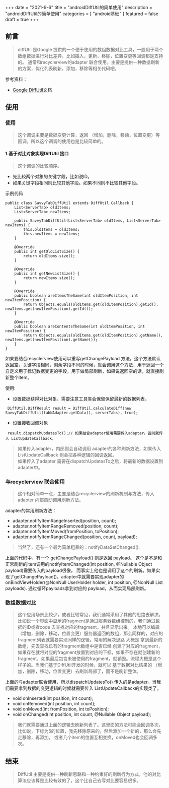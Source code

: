 +++
date = "2021-9-6"
title = "androidDiffUtil的简单使用"
description = "androidDiffUtil的简单使用"
categories = [
    "android基础"
]
featured = false
draft = true 
+++
## 前言
> diffUtil 是Google 提供的一个便于使用的数组数据对比工具，一般用于两个数组数据进行对比差异，比如插入，更新，移除，位置变更等回调都是支持的。
> 通常和recyclerview的adapter 联合使用。主要是提供一种数据刷新的方案，优化列表刷新，添加，移除等相关代码吧。

参考资料：
* [Google DiffUtil文档 ](https://developer.android.google.cn/reference/androidx/recyclerview/widget/DiffUtil.html?hl=de)
## 使用
### 使用
> 这个调调主要是数据变更计算，返回 （增加，删除，移动，位置变更）等回调。所以这个调调的使用也是比较简单的。
#### 1.基于对比对象实现DiffUtil 接口
> 这个调调的比较顺序。
* 先比较两个对象的关键字段，比如说ID。
* 如果关键字段相同则比较其他字段。如果不同则不比较其他字段。

示例代码
````aidl
public class SavvyTabDiffUtil extends DiffUtil.Callback {
    List<ServerTab> oldItems;
    List<ServerTab> newItems;

    public SavvyTabDiffUtil(List<ServerTab> oldItems, List<ServerTab> newItems) {
        this.oldItems = oldItems;
        this.newItems = newItems;
    }

    @Override
    public int getOldListSize() {
        return oldItems.size();
    }

    @Override
    public int getNewListSize() {
        return newItems.size();
    }

    @Override
    public boolean areItemsTheSame(int oldItemPosition, int newItemPosition) {
        return Objects.equals(oldItems.get(oldItemPosition).getId(), newItems.get(newItemPosition).getId());
    }

    @Override
    public boolean areContentsTheSame(int oldItemPosition, int newItemPosition) {
        return Objects.equals(oldItems.get(oldItemPosition).getName(), newItems.get(newItemPosition).getName());
    }
}
````
如果要结合recyclerview使用可以重写getChangePayload 方法，这个方法默认返回空，关键字段相同，剩余字段不同的时候，就会调用这个方法，用于返回一个自定义用于标记数据变更的字段，用于做局部刷新，如果说返回空的话，就直接刷新整个item。

使用:
* 设置数据获得对比对象。需要注意工具类会保留保留最新的数据列表。
````aidl
 DiffUtil.DiffResult result = DiffUtil.calculateDiff(new SavvyTabDiffUtil(tabNAdapter.getData(), serverTabs), true);
````
* 设置接收回调对象
````aidl
 result.dispatchUpdatesTo();// 如果结合adapter使用需要传入adapter。否则就传入 ListUpdateCallback。
````
> 如果传入adapter，内部则会自动调用 adapter的各种刷新方法，如果传入ListUpdateCallback 则会把各种逻辑的回调返回。<br>
> 如果传入了adapter 需要在dispatchUpdatesTo之后，将最新的数据设置到adapter中。
### 与recyclerview 联合使用 
> 这个相对简单一点，主要是结合recyclerview的刷新机制与方法，传入adapter 内部自动调用刷新方法。

adapter的常用刷新方法：
* adapter.notifyItemRangeInserted(position, count);
* adapter.notifyItemRangeRemoved(position, count);
* adapter.notifyItemMoved(fromPosition, toPosition);
* adapter.notifyItemRangeChanged(position, count, payload);
> 当然了，还有一个最为简单粗暴的：notifyDataSetChanged();

上面的代码中，有一个 getChangePayload() 则是返回 payload。 这个是不是和正常刷新的item调用的notifyItemChanged(int position, @Nullable Object payload)需要传入的payload很像，
而事实上他也是调用了这个的刷新。如果实现了getChangePayload()，adapter中就需要实现adapter的onBindViewHolder(@NonNull UserHolder holder, int position, @NonNull List<Object> payloads).
通过循环payloads拿到对应的 payload，从而实现局部刷新。

### 数组数据对比
> 这个应用场景比较少，或者比较常见，我们通常采用了其他的思路去解决。比如说一个界面中显示的fragment是通过服务器数组控制的，我们通过数据的ID或者code 去查找对应的fragment。并且显示出来。
> 本地可以编辑（增加，删除，移动，位置变更）服务器返回的数组，那么同样的，对应的fragment列表就需要实现同样的逻辑。常用的解决思路 大概是 拿到最新的数组，先去查找已有的fragment数组中是否已经
> 创建了对应的fragment，如果存在就将对应的fragment放置到对应的下标，如果不存在就创建新的fragment，如果最后包含未被使用的fragment，就销毁。流程大概是这个样子的。当我们基于DiffUtil开发的时候，就可以
> 基于数据对比结果的 （增加，删除，移动，位置变更）去刷新局部了，而不是刷新整体。

上面的与adapter联合使用，所以dispatchUpdatesTo() 传入的是adapter。当我们需要拿到数据的变更逻辑的时候就需要传入 ListUpdateCallback的实现类了。
*  void onInserted(int position, int count);
*  void onRemoved(int position, int count);
*  void onMoved(int fromPosition, int toPosition);
*  void onChanged(int position, int count, @Nullable Object payload);
> 我们就需要通过上面的逻辑去刷新列表了。这里面的方法可能会回调多次，比如说，下标为5的位置，我先移除原来的，然后添加一个新的，那么会先走移除，再添加。
> 或者几个item的位置互相变换，onMoved也会回调多次。
## 结束
> DiffUtil 主要是提供一种刷新思路和一种约束好的刷新行为方式，他的对比算法应该算是比较有效的了，这个比自己去写对比要容易很多。



